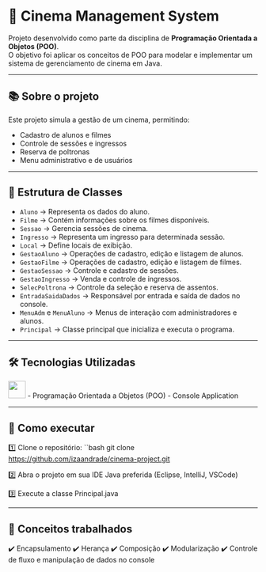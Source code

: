 # 🎥 Cinema Management System

Projeto desenvolvido como parte da disciplina de **Programação Orientada a Objetos (POO)**.  
O objetivo foi aplicar os conceitos de POO para modelar e implementar um sistema de gerenciamento de cinema em Java.

---

## 📚 Sobre o projeto

Este projeto simula a gestão de um cinema, permitindo:
- Cadastro de alunos e filmes
- Controle de sessões e ingressos
- Reserva de poltronas
- Menu administrativo e de usuários

---

## 📂 Estrutura de Classes

- `Aluno` → Representa os dados do aluno.
- `Filme` → Contém informações sobre os filmes disponíveis.
- `Sessao` → Gerencia sessões de cinema.
- `Ingresso` → Representa um ingresso para determinada sessão.
- `Local` → Define locais de exibição.
- `GestaoAluno` → Operações de cadastro, edição e listagem de alunos.
- `GestaoFilme` → Operações de cadastro, edição e listagem de filmes.
- `GestaoSessao` → Controle e cadastro de sessões.
- `GestaoIngresso` → Venda e controle de ingressos.
- `SelecPoltrona` → Controle da seleção e reserva de assentos.
- `EntradaSaidaDados` → Responsável por entrada e saída de dados no console.
- `MenuAdm` e `MenuAluno` → Menus de interação com administradores e alunos.
- `Principal` → Classe principal que inicializa e executa o programa.

---

## 🛠️ Tecnologias Utilizadas

<img src="https://cdn.jsdelivr.net/gh/devicons/devicon/icons/java/java-original.svg" width="35" />
- Programação Orientada a Objetos (POO)
- Console Application

---

## 📌 Como executar

1️⃣ Clone o repositório:
``bash
git clone https://github.com/izaandrade/cinema-project.git

2️⃣ Abra o projeto em sua IDE Java preferida (Eclipse, IntelliJ, VSCode)

3️⃣ Execute a classe Principal.java

---

## 📖 Conceitos trabalhados
✔️ Encapsulamento
✔️ Herança 
✔️ Composição
✔️ Modularização
✔️ Controle de fluxo e manipulação de dados no console
